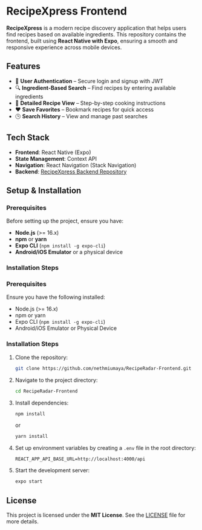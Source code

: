 # RecipeXpress Frontend

**RecipeXpress** is a modern recipe discovery application that helps users find recipes based on available ingredients. This repository contains the frontend, built using **React Native with Expo**, ensuring a smooth and responsive experience across mobile devices.

## Features
- 🔐 **User Authentication** – Secure login and signup with JWT
- 🔍 **Ingredient-Based Search** – Find recipes by entering available ingredients
- 📖 **Detailed Recipe View** – Step-by-step cooking instructions
- ❤️ **Save Favorites** – Bookmark recipes for quick access
- 🕒 **Search History** – View and manage past searches

## Tech Stack
- **Frontend**: React Native (Expo)
- **State Management**: Context API
- **Navigation**: React Navigation (Stack Navigation)
- **Backend**: [RecipeXpress Backend Repository](https://github.com/nadeesamaraweera/RecipeXpress-Backend.git)

## Setup & Installation

### Prerequisites
Before setting up the project, ensure you have:
- **Node.js** (>= 16.x)
- **npm** or **yarn**
- **Expo CLI** (`npm install -g expo-cli`)
- **Android/iOS Emulator** or a physical device

### Installation Steps
### Prerequisites
Ensure you have the following installed:
- Node.js (>= 16.x)
- npm or yarn
- Expo CLI (`npm install -g expo-cli`)
- Android/iOS Emulator or Physical Device

### Installation Steps
1. Clone the repository:
   ```sh
   git clone https://github.com/nethmiumaya/RecipeRadar-Frontend.git
   ```
2. Navigate to the project directory:
   ```sh
   cd RecipeRadar-Frontend
   ```
3. Install dependencies:
   ```sh
   npm install
   ```
   or
   ```sh
   yarn install
   ```
4. Set up environment variables by creating a `.env` file in the root directory:
   ```
   REACT_APP_API_BASE_URL=http://localhost:4000/api
   ```
5. Start the development server:
   ```sh
   expo start
   ```

## License
This project is licensed under the **MIT License**. See the [LICENSE](LICENSE) file for more details.

